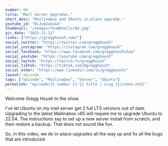 ```yaml
---
number: 84
title: "Mail Server Upgrades."
short_desc: "Mailinabox and Ubuntu in-place upgrade."
youtube_id: "BLJum2ukuG4"
thumbnail: "/images/thumbnails/84.jpg"
air_date: "2023-11-13"
links: ["https://gregghoush.com/"]
social_twitter: "https://twitter.com/gregghoush"
social_instagram: "https://instagram.com/gregghoush"
social_facebook: "https://www.facebook.com/gregghoushshow"
social_youtube: "https://youtube.com/gregghoush"
social_twitch: "https://twitch.tv/gregghoush"
social_tiktok: "https://tiktok.com/@gregghoush"
social_other: "https://www.linkedin.com/in/gregghoush/"
layout: episode
tags: ["episode", "Mailinabox", "Server", "Ubuntu"]
permalink: "episode/{{ number }}-{{ title | slug }}/index.html"
---
```


Welcome Gregg Housh to the show.

I've let Ubuntu on my mail server get 2 full LTS versions out of date. Upgrading to the latest Mailinabox v65 will require me to upgrade Ubuntu to 22.04. The instructions say to set up a new server install from scratch, and then restore a backup. That does not sound like fun.

So, in this video, we do in-place upgrades all the way up and fix all the bugs that are introduced.
